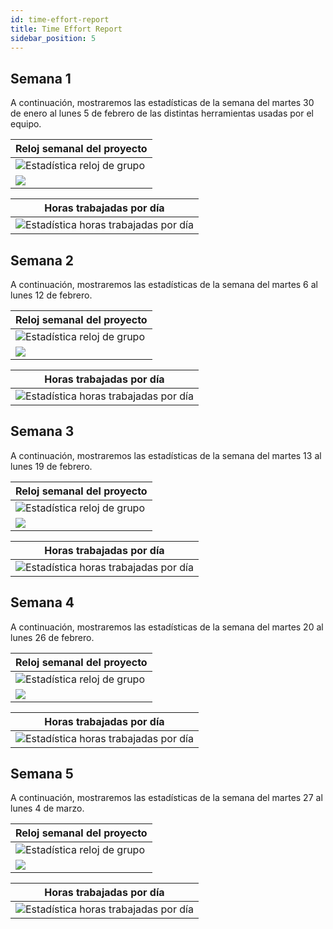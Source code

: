 ```yaml
---
id: time-effort-report
title: Time Effort Report
sidebar_position: 5
---
```


## Semana 1

A continuación, mostraremos las estadísticas de la semana del martes 30 de enero al lunes 5 de febrero de las distintas herramientas usadas por el equipo.

| Reloj semanal del proyecto                                                        |
| --------------------------------------------------------------------------------- |
| ![Estadística reloj de grupo](/img/stats/06-02-2024/06-02-2024_relojProyecto.png) |
| ![](/img/stats/06-02-2024/06-02-2024_relojProyecto2.png)                          |

| Horas trabajadas por día                                                                   |
| ------------------------------------------------------------------------------------------ |
| ![Estadística horas trabajadas por día](/img/stats/06-02-2024/06-02-2024_horasPorDias.png) |

## Semana 2

A continuación, mostraremos las estadísticas de la semana del martes 6 al lunes 12 de febrero.

| Reloj semanal del proyecto                                                        |
| --------------------------------------------------------------------------------- |
| ![Estadística reloj de grupo](/img/stats/13-02-2024/13-02-2024_relojProyecto.png) |
| ![](/img/stats/13-02-2024/13-02-2024_relojProyecto2.png)                          |

| Horas trabajadas por día                                                                   |
| ------------------------------------------------------------------------------------------ |
| ![Estadística horas trabajadas por día](/img/stats/13-02-2024/13-02-2024_horasPorDias.png) |

## Semana 3

A continuación, mostraremos las estadísticas de la semana del martes 13 al lunes 19 de febrero.

| Reloj semanal del proyecto                                                        |
| --------------------------------------------------------------------------------- |
| ![Estadística reloj de grupo](/img/stats/20-02-2024/20-02-2024_relojProyecto.png) |
| ![](/img/stats/20-02-2024/20-02-2024_relojProyecto2.png)                          |

| Horas trabajadas por día                                                                   |
| ------------------------------------------------------------------------------------------ |
| ![Estadística horas trabajadas por día](/img/stats/20-02-2024/20-02-2024_horasPorDias.png) |

## Semana 4

A continuación, mostraremos las estadísticas de la semana del martes 20 al lunes 26 de febrero.

| Reloj semanal del proyecto                                                        |
| --------------------------------------------------------------------------------- |
| ![Estadística reloj de grupo](/img/stats/27-02-2024/27-02-2024_relojProyecto.png) |
| ![](/img/stats/27-02-2024/27-02-2024_relojProyecto2.png)                          |

| Horas trabajadas por día                                                                   |
| ------------------------------------------------------------------------------------------ |
| ![Estadística horas trabajadas por día](/img/stats/27-02-2024/27-02-2024_horasPorDias.png) |

## Semana 5

A continuación, mostraremos las estadísticas de la semana del martes 27 al lunes 4 de marzo.

| Reloj semanal del proyecto                                                        |
| --------------------------------------------------------------------------------- |
| ![Estadística reloj de grupo](/img/stats/05-03-2024/05-03-2024_relojProyecto.png) |
| ![](/img/stats/05-03-2024/05-03-2024_relojProyecto2.png)                          |

| Horas trabajadas por día                                                                   |
| ------------------------------------------------------------------------------------------ |
| ![Estadística horas trabajadas por día](/img/stats/05-03-2024/05-03-2024_horasPorDias.png) |
